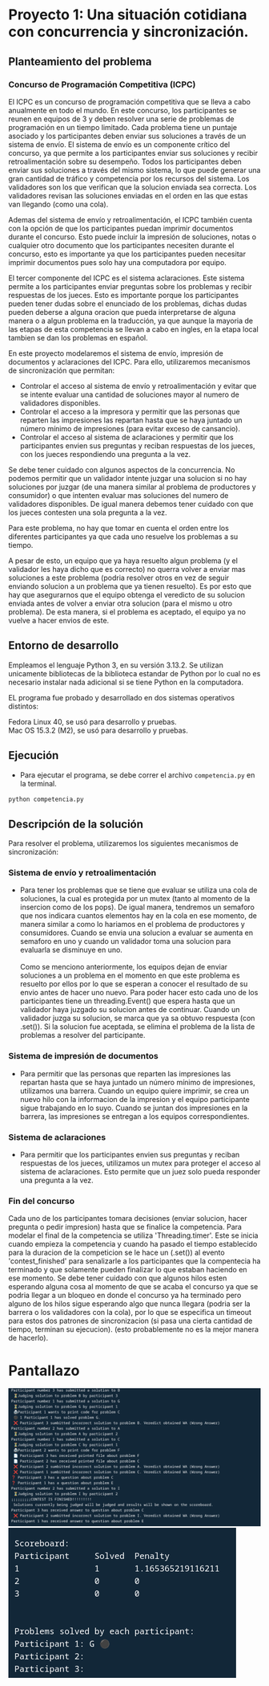 # Proyecto 1: Una situación cotidiana con concurrencia y sincronización.

## Planteamiento del problema
### Concurso de Programación Competitiva (ICPC)

El ICPC es un concurso de programación competitiva que se lleva a cabo anualmente en todo el mundo. En este concurso, los participantes se reunen en equipos de 3 y deben resolver una serie de problemas de programación en un tiempo limitado. Cada problema tiene un puntaje asociado y los participantes deben enviar sus soluciones a través de un sistema de envío.
El sistema de envío es un componente crítico del concurso, ya que permite a los participantes enviar sus soluciones y recibir retroalimentación sobre su desempeño. Todos los participantes deben enviar sus soluciones a través del mismo sistema, lo que puede generar una gran cantidad de tráfico y competencia por los recursos del sistema. Los validadores son los que verifican que la solucion enviada sea correcta. Los validadores revisan las soluciones enviadas en el orden en las que estas van llegando (como una cola).

Ademas del sistema de envío y retroalimentación, el ICPC también cuenta con la opción de que los participantes puedan imprimir documentos durante el concurso. Esto puede incluir la impresión de soluciones, notas o cualquier otro documento que los participantes necesiten durante el concurso, esto es importante ya que los participantes pueden necesitar imprimir documentos pues solo hay una computadora por equipo.

El tercer componente del ICPC es el sistema aclaraciones. Este sistema permite a los participantes enviar preguntas sobre los problemas y recibir respuestas de los jueces. Esto es importante porque los participantes pueden tener dudas sobre el enunciado de los problemas, dichas dudas pueden deberse a alguna oracion que pueda interpretarse de alguna manera o a algun problema en la traducción, ya que aunque la mayoria de las etapas de esta competencia se llevan a cabo en ingles, en la etapa local tambien se dan los problemas en español.

En este proyecto modelaremos el sistema de envío, impresión de documentos y aclaraciones del ICPC. Para ello, utilizaremos mecanismos de sincronización que permitan:
- Controlar el acceso al sistema de envío y retroalimentación y evitar que se intente evaluar una cantidad de soluciones mayor al numero de validadores disponibles.
- Controlar el acceso a la impresora y permitir que las personas que reparten las impresiones las repartan hasta que se haya juntado un número mínimo de impresiones (para evitar exceso de cansancio).
- Controlar el acceso al sistema de aclaraciones y permitir que los participantes envien sus preguntas y reciban respuestas de los jueces, con los jueces respondiendo una pregunta a la vez.


Se debe tener cuidado con algunos aspectos de la concurrencia. No podemos permitir que un validador intente juzgar una solucion si no hay soluciones por juzgar (de una manera similar al problema de productores y consumidor) o que intenten evaluar mas soluciones del numero de validadores disponibles. De igual manera debemos tener cuidado con que los jueces contesten una sola pregunta a la vez.

Para este problema, no hay que tomar en cuenta el orden entre los diferentes participantes ya que cada uno resuelve los problemas a su tiempo. 

A pesar de esto, un equipo que ya haya resuelto algun problema (y el validador les haya dicho que es correcto) no querra volver a enviar mas soluciones a este problema (podria resolver otros en vez de seguir enviando solucion a un problema que ya tienen resuelto). Es por esto que hay que asegurarnos que el equipo obtenga el veredicto de su solucion enviada antes de volver a enviar otra solucion (para el mismo u otro problema). De esta manera, si el problema es aceptado, el equipo ya no vuelve a hacer envios de este.

## Entorno de desarrollo
Empleamos el lenguaje Python 3, en su versión 3.13.2. Se utilizan unicamente bibliotecas de la biblioteca estandar de Python por lo cual no es necesario instalar nada adicional si se tiene Python en la computadora.

EL programa fue probado y desarrollado en dos sistemas operativos distintos:

Fedora Linux 40, se usó para desarrollo y pruebas.\
Mac OS 15.3.2 (M2), se usó para desarrollo y pruebas.

## Ejecución
- Para ejecutar el programa, se debe correr el archivo `competencia.py` en la terminal.
```bash
python competencia.py
```

## Descripción de la solución

Para resolver el problema, utilizaremos los siguientes mecanismos de sincronización:

### Sistema de envío y retroalimentación 
- Para tener los problemas que se tiene que evaluar se utiliza una cola de soluciones, la cual es protegida por un mutex (tanto al momento de la insercion como de los pops). De igual manera, tendremos un semaforo que nos indicara cuantos elementos hay en la cola en ese momento, de manera similar a como lo hariamos en el problema de productores y consumidores. Cuando se envia una solucion a evaluar se aumenta en semaforo en uno y cuando un validador toma una solucion para evaluarla se disminuye en uno. 
\
\
Como se menciono anteriormente, los equipos dejan de enviar soluciones a un problema en el momento en que este problema es resuelto por ellos por lo que se esperan a conocer el resultado de su envio antes de hacer uno nuevo. Para poder hacer esto cada uno de los participantes tiene un threading.Event() que espera hasta que un validador haya juzgado su solucion antes de continuar. Cuando un validador juzga su solucion, se marca que ya sa obtuvo respuesta (con .set()). Si la solucion fue aceptada, se elimina el problema de la lista de problemas a resolver del participante.

### Sistema de impresión de documentos
- Para permitir que las personas que reparten las impresiones las repartan hasta que se haya juntado un número mínimo de impresiones, utilizamos una barrera.
Cuando un equipo quiere imprimir, se crea un nuevo hilo con la informacion de la impresion y el equipo participante sigue trabajando en lo suyo. Cuando se juntan dos impresiones en la barrera, las impresiones se entregan a los equipos correspondientes.

### Sistema de aclaraciones
- Para permitir que los participantes envien sus preguntas y reciban respuestas de los jueces, utilizamos un mutex para proteger el acceso al sistema de aclaraciones. Esto permite que un juez solo pueda responder una pregunta a la vez.

### Fin del concurso

Cada uno de los participantes tomara decisiones (enviar solucion, hacer pregunta o pedir impresion) hasta que se finalice la competencia. Para modelar el final de la competencia se utiliza 'Threading.timer'. Este se inicia cuando empieza la competencia y cuando ha pasado el tiempo establecido para la duracion de la competicion se le hace un (.set()) al evento 'contest_finished' para senalizarle a los participantes que la compentecia ha terminado y que solamente pueden finalizar lo que estaban haciendo en ese momento. Se debe tener cuidado con que algunos hilos esten esperando alguna cosa al momento de que se acaba el concurso ya que se podria llegar a un bloqueo en donde el concurso ya ha terminado pero alguno de los hilos sigue esperando algo que nunca llegara (podria ser la barrera o los validadores con la cola), por lo que se especifica un timeout para estos dos patrones de sincronizacion (si pasa una cierta cantidad de tiempo, terminan su ejecucion).
(esto probablemente no es la mejor manera de hacerlo).

# Pantallazo

![Fin](pantallazo1.png)
![Fin](pantallazo2.png)

